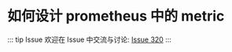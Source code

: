 # 如何设计 prometheus 中的 metric



::: tip Issue 
 欢迎在 Issue 中交流与讨论: [Issue 320](https://github.com/shfshanyue/Daily-Question/issues/320) 
:::



